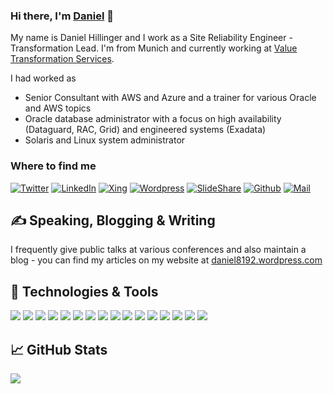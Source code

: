 ### Hi there, I'm [Daniel](https://github.com/daniel8192) 👋

My name is Daniel Hillinger and I work as a Site Reliability Engineer - Transformation Lead. I'm from Munich and currently working at [Value Transformation Services](https://www.v-tservices.com/).

I had worked as

- Senior Consultant with AWS and Azure and a trainer for various Oracle and AWS topics
- Oracle database administrator with a focus on high availability (Dataguard, RAC, Grid) and engineered systems (Exadata)
- Solaris and Linux system administrator

### Where to find me

[![Twitter](https://img.shields.io/badge/daniel8192-%231DA1F2.svg?&style=plastics&logo=twitter&logoColor=white&labelColor=00acee&color=lightgrey&label=twitter)](https://twitter.com/daniel8192)
[![LinkedIn](https://img.shields.io/badge/daniel--hillinger-%230077B5.svg?&style=plastics&logo=linkedin&logoColor=white&labelColor=0e76a8&color=lightgrey&label=Linkedin)](https://www.linkedin.com/in/daniel-hillinger)
[![Xing](https://img.shields.io/badge/daniel__hillinger-%230777B6.svg?&style=plastics&logo=xing&logoColor=white&color=lightgrey&label=Xing&labelColor=126567)](https://www.xing.com/profile/Daniel_Hillinger)
[![Wordpress](https://img.shields.io/badge/daniel8192-%231DA1F2.svg?&style=plastics&logo=wordpress&logoColor=white&labelColor=21759b&color=lightgrey&label=Wordpress)](https://daniel8192.wordpress.com)
[![SlideShare](https://img.shields.io/badge/daniel--hillinger-%230077B5.svg?&style=plastics&logo=slideshare&logoColor=white&labelColor=0e76a8&color=lightgrey&label=SlideShare)](https://www.slideshare.net/DanielHillinger)
[![Github](https://img.shields.io/badge/daniel8192-%2312100E.svg?&style=plastics&logo=Github&logoColor=white&labelColor=000000&color=lightgrey&label=github)](https://github.com/daniel8192)
[![Mail](https://img.shields.io/badge/daniel.8192@gmx.de-%231DA1F2.svg?&style=plastics&logo=gmail&logoColor=white&labelColor=D44638&color=lightgrey&label=mail)](mailto:daniel.8192@gmx.de)

## &#x270d; Speaking, Blogging & Writing

I frequently give public talks at various conferences and also maintain a blog - you can find my articles on my website at [daniel8192.wordpress.com](https://daniel8192.wordpress.com/)

## 🔧 Technologies & Tools

![](https://img.shields.io/badge/OS-Linux-informational?style=flat&logo=linux&logoColor=white)
![](https://img.shields.io/badge/Editor-VSCode-informational?style=flat&logo=visual-studio-code&logoColor=white)
![](https://img.shields.io/badge/Code-Python-informational?style=flat&logo=python&logoColor=white)
![](https://img.shields.io/badge/Code-Golang-informational?style=flat&logo=go&logoColor=white)
![](https://img.shields.io/badge/Code-Terraform-informational?style=flat&logo=terraform&logoColor=white)
![](https://img.shields.io/badge/Shell-Bash-informational?style=flat&logo=gnu-bash&logoColor=white)
![](https://img.shields.io/badge/Database-Oracle-informational?style=flat&logo=oracle&logoColor=white)
![](https://img.shields.io/badge/Database-PostgreSQL-informational?style=flat&logo=postgresql&logoColor=white)
![](https://img.shields.io/badge/Database-MySQL-informational?style=flat&logo=mysql&logoColor=white)
![](https://img.shields.io/badge/Tools-Docker-informational?style=flat&logo=docker&logoColor=white)
![](https://img.shields.io/badge/Tools-Jenkins-informational?style=flat&logo=jenkins&logoColor=white)
![](https://img.shields.io/badge/Tools-Git-informational?style=flat&logo=git&logoColor=white)
![](https://img.shields.io/badge/Tools-Insomnia-informational?style=flat&logo=insomnia&logoColor=white)
![](https://img.shields.io/badge/Tools-Azure--DevOps-informational?style=flat&logo=azure-devops&logoColor=white)
![](https://img.shields.io/badge/Cloud-AWS-informational?style=flat&logo=amazon-aws&logoColor=white)
![](https://img.shields.io/badge/Cloud-Azure-informational?style=flat&logo=microsoft-azure&logoColor=white)

## &#x1f4c8; GitHub Stats

<a href="https://github.com/daniel8192/daniel8192">
  <img align="center" src="https://github-readme-stats.vercel.app/api/top-langs/?username=daniel8192&html&title_color=ffffff&text_color=c9cacc&icon_color=2bbc8a&bg_color=1d1f21" />
</a>
